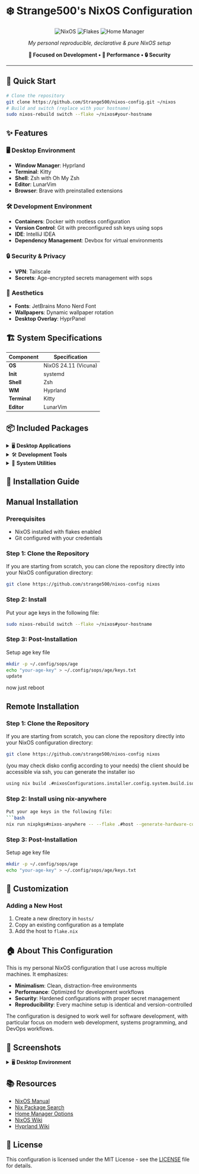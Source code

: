# ❄️ Strange500's NixOS Configuration

<div align="center">

![NixOS](https://img.shields.io/badge/NixOS-5277C3?style=for-the-badge&logo=nixos&logoColor=white)
![Flakes](https://img.shields.io/badge/Nix_Flakes-Enabled-blue?style=for-the-badge)
![Home Manager](https://img.shields.io/badge/Home_Manager-Configured-orange?style=for-the-badge)


*My personal reproducible, declarative & pure NixOS setup*

**🎯 Focused on Development • 🚀 Performance • 🔒 Security**

</div>

---

## 🚀 Quick Start

```bash
# Clone the repository
git clone https://github.com/Strange500/nixos-config.git ~/nixos
# Build and switch (replace with your hostname)
sudo nixos-rebuild switch --flake ~/nixos#your-hostname
```

## ✨ Features

### 🖥️ **Desktop Environment**
- **Window Manager**: Hyprland
- **Terminal**: Kitty
- **Shell**: Zsh with Oh My Zsh
- **Editor**: LunarVim
- **Browser**: Brave with preinstalled extensions

### 🛠️ **Development Environment**
- **Containers**: Docker with rootless configuration
- **Version Control**: Git with preconfigured ssh keys using sops
- **IDE**: IntelliJ IDEA
- **Dependency Management**: Devbox for virtual environments

### 🔒 **Security & Privacy**
- **VPN**: Tailscale
- **Secrets**: Age-encrypted secrets management with sops

### 🎨 **Aesthetics**
- **Fonts**: JetBrains Mono Nerd Font
- **Wallpapers**: Dynamic wallpaper rotation
- **Desktop Overlay**: HyprPanel

## 🏗️ System Specifications

| Component | Specification        |
|-----------|----------------------|
| **OS** | NixOS 24.11 (Vicuna) |
| **Init** | systemd              |
| **Shell** | Zsh                  |
| **WM** | Hyprland             |
| **Terminal** | Kitty                |
| **Editor** | LunarVim             |

## 📦 Included Packages

<details>
<summary>🖥️ <b>Desktop Applications</b></summary>

- **Browser**: Firefox
- **Communication**: Discord
- **Media**: mpv
- **VM**: QEMU/KVM with virt-manager

</details>

<details>
<summary>🛠️ <b>Development Tools</b></summary>

- **Git Ecosystem**: Git, Lazygit
- **Containers**: Docker, Docker Compose

</details>

<details>
<summary>🔧 <b>System Utilities</b></summary>

- **System Monitoring**: btop, fastfetch
- **File Management**: yazi, bat
- **Archive Tools**: unzip, unrar
- **Network**: wget, curl, rsync

</details>

## 🚀 Installation Guide

## Manual Installation

### Prerequisites
- NixOS installed with flakes enabled
- Git configured with your credentials

### Step 1: Clone the Repository
If you are starting from scratch, you can clone the repository directly into your NixOS configuration directory:
```bash
git clone https://github.com/strange500/nixos-config nixos
```

### Step 2: Install 
Put your age keys in the following file:
```bash
sudo nixos-rebuild switch --flake ~/nixos#your-hostname
```

### Step 3: Post-Installation
Setup age key file
```bash
mkdir -p ~/.config/sops/age
echo "your-age-key" > ~/.config/sops/age/keys.txt
update
```

now just reboot

## Remote Installation

### Step 1: Clone the Repository
If you are starting from scratch, you can clone the repository directly into your NixOS configuration directory:
```bash
git clone https://github.com/strange500/nixos-config nixos
```

(you may check disko config according to your needs) the client should be accessible via ssh, you can generate the installer iso 
```bash
using nix build .#nixosConfigurations.installer.config.system.build.isoImage
```
### Step 2: Install using nix-anywhere
```bash
Put your age keys in the following file:
```bash
nix run nixpkgs#nixos-anywhere -- --flake .#host --generate-hardware-config nixos-generate-config ./hardware-configuration.nix root@ip-address
```

### Step 3: Post-Installation

Setup age key file
```bash
mkdir -p ~/.config/sops/age
echo "your-age-key" > ~/.config/sops/age/keys.txt
```



## 🔧 Customization

### Adding a New Host
1. Create a new directory in `hosts/`
2. Copy an existing configuration as a template
4. Add the host to `flake.nix`


## 🏠 About This Configuration

This is my personal NixOS configuration that I use across multiple machines. It emphasizes:

- **Minimalism**: Clean, distraction-free environments
- **Performance**: Optimized for development workflows
- **Security**: Hardened configurations with proper secret management
- **Reproducibility**: Every machine setup is identical and version-controlled

The configuration is designed to work well for software development, with particular focus on modern web development, systems programming, and DevOps workflows.

## 📸 Screenshots

<details>
<summary>🖥️ <b>Desktop Environment</b></summary>

![Desktop](./docs/1751122954_grim.png)

![Desktop](./docs/1751122972_grim.png)

</details>


## 📚 Resources

- [NixOS Manual](https://nixos.org/manual/nixos/stable/)
- [Nix Package Search](https://search.nixos.org/)
- [Home Manager Options](https://nix-community.github.io/home-manager/options.html)
- [NixOS Wiki](https://nixos.wiki/)
- [Hyprland Wiki](https://wiki.hyprland.org/)

## 📄 License

This configuration is licensed under the MIT License - see the [LICENSE](LICENSE) file for details.
